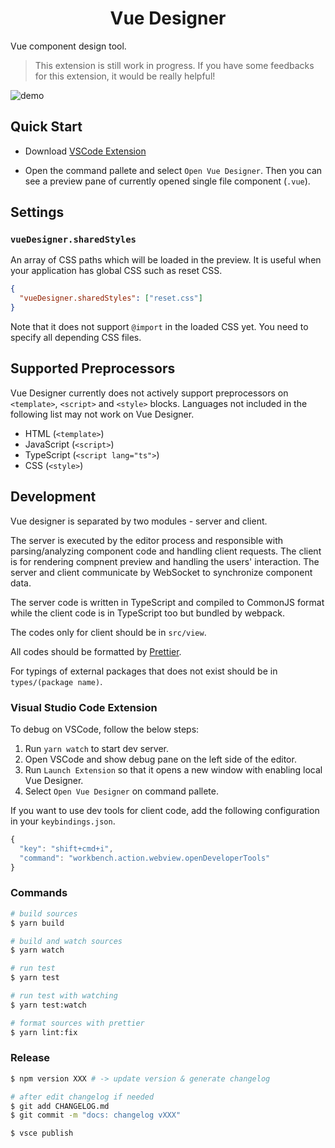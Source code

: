 <p>
  <h1 align="center">Vue Designer</h1>
</p>

Vue component design tool.

> This extension is still work in progress. If you have some feedbacks for this extension, it would be really helpful!

![demo](https://user-images.githubusercontent.com/5158436/49339360-c26e8780-f645-11e8-8115-3784eff63814.gif)

## Quick Start

- Download [VSCode Extension](https://marketplace.visualstudio.com/items?itemName=ktsn.vue-designer)

- Open the command pallete and select `Open Vue Designer`. Then you can see a preview pane of currently opened single file component (`.vue`).

## Settings

### `vueDesigner.sharedStyles`

An array of CSS paths which will be loaded in the preview. It is useful when your application has global CSS such as reset CSS.

```json
{
  "vueDesigner.sharedStyles": ["reset.css"]
}
```

Note that it does not support `@import` in the loaded CSS yet. You need to specify all depending CSS files.

## Supported Preprocessors

Vue Designer currently does not actively support preprocessors on `<template>`, `<script>` and `<style>` blocks. Languages not included in the following list may not work on Vue Designer.

- HTML (`<template>`)
- JavaScript (`<script>`)
- TypeScript (`<script lang="ts">`)
- CSS (`<style>`)

## Development

Vue designer is separated by two modules - server and client.

The server is executed by the editor process and responsible with parsing/analyzing component code and handling client requests. The client is for rendering compnent preview and handling the users' interaction. The server and client communicate by WebSocket to synchronize component data.

The server code is written in TypeScript and compiled to CommonJS format while the client code is in TypeScript too but bundled by webpack.

The codes only for client should be in `src/view`.

All codes should be formatted by [Prettier](https://prettier.io/).

For typings of external packages that does not exist should be in `types/(package name)`.

### Visual Studio Code Extension

To debug on VSCode, follow the below steps:

1.  Run `yarn watch` to start dev server.
2.  Open VSCode and show debug pane on the left side of the editor.
3.  Run `Launch Extension` so that it opens a new window with enabling local Vue Designer.
4.  Select `Open Vue Designer` on command pallete.

If you want to use dev tools for client code, add the following configuration in your `keybindings.json`.

```js
{
  "key": "shift+cmd+i",
  "command": "workbench.action.webview.openDeveloperTools"
}
```

### Commands

```sh
# build sources
$ yarn build

# build and watch sources
$ yarn watch

# run test
$ yarn test

# run test with watching
$ yarn test:watch

# format sources with prettier
$ yarn lint:fix
```

### Release

```sh
$ npm version XXX # -> update version & generate changelog

# after edit changelog if needed
$ git add CHANGELOG.md
$ git commit -m "docs: changelog vXXX"

$ vsce publish
```
